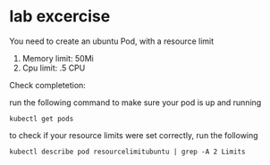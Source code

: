 # lab excercise 
You need to create an ubuntu Pod, with a resource limit
1. Memory limit: 50Mi
2. Cpu limit: .5 CPU



Check completetion: 

run the following command to make sure your pod is up and running 

```kubectl get pods```

to check if your resource limits were set correctly, run the following 

```kubectl describe pod resourcelimitubuntu | grep -A 2 Limits```